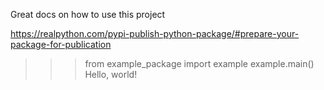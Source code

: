 Great docs on how to use this project


https://realpython.com/pypi-publish-python-package/#prepare-your-package-for-publication

>>> from example_package import example
>>> example.main()
Hello, world!
